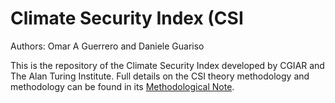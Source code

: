 # Climate Security Index (CSI

Authors: Omar A Guerrero and Daniele Guariso

This is the repository of the Climate Security Index developed by CGIAR and The Alan Turing Institute.
Full details on the CSI theory methodology and methodology can be found in its [Methodological Note](https://github.com/user/repo/blob/branch/other_file.mdile.md).
